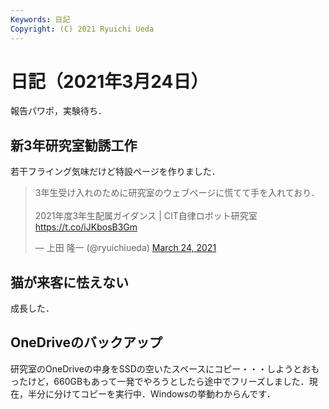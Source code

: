```yaml
---
Keywords: 日記
Copyright: (C) 2021 Ryuichi Ueda
---
```


# 日記（2021年3月24日）

報告パワポ，実験待ち．


## 新3年研究室勧誘工作

若干フライング気味だけど特設ページを作りました．

<blockquote class="twitter-tweet" data-partner="tweetdeck"><p lang="ja" dir="ltr">3年生受け入れのために研究室のウェブページに慌てて手を入れており．<br><br>2021年度3年生配属ガイダンス | CIT自律ロボット研究室 <a href="https://t.co/iJKbosB3Gm">https://t.co/iJKbosB3Gm</a></p>&mdash; 上田 隆一 (@ryuichiueda) <a href="https://twitter.com/ryuichiueda/status/1374604573738889218?ref_src=twsrc%5Etfw">March 24, 2021</a></blockquote>
<script async src="https://platform.twitter.com/widgets.js" charset="utf-8"></script>


## 猫が来客に怯えない

成長した．


## OneDriveのバックアップ

研究室のOneDriveの中身をSSDの空いたスペースにコピー・・・しようとおもったけど，660GBもあって一発でやろうとしたら途中でフリーズしました．現在，半分に分けてコピーを実行中．Windowsの挙動わからんです．
